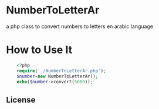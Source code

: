 # NumberToLetterAr
a php class to convert numbers to letters en arabic language

# How to Use It
```php
    <?php
    require('./NumberToLetterAr.php');
    $number=new NumberToLetterAr();
    echo($number->convert(5000));
```

## License

